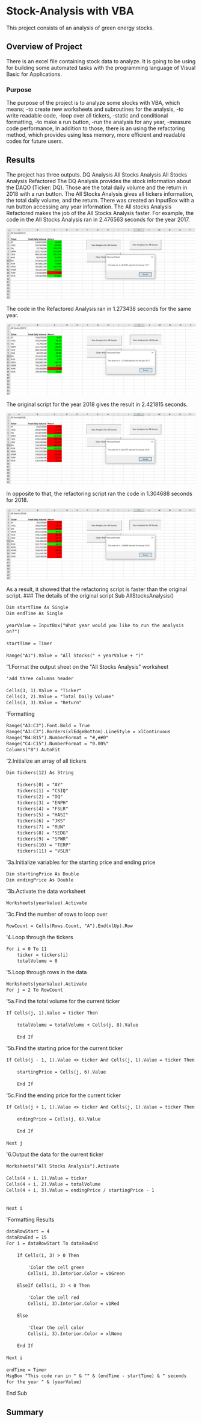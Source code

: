 # Stock-Analysis with VBA
This project consists of an analysis of green energy stocks.

## Overview of Project
There is an excel file containing stock data to analyze. It is going to be using for building some automated tasks with the programming language of Visual Basic for Applications. 

### Purpose
The purpose of the project is to analyze some stocks with VBA, which means;
	-to create new worksheets and subroutines for the analysis, 
	-to write readable code, 
	-loop over all tickers, 
	-static and conditional formatting, 
	-to make a run button, 
	-run the analysis for any year, 
	-measure code performance,
In addition to those, there is an using the refactoring method, which provides using less memory, more efficient and readable codes for future users. 

## Results
The project has three outputs. 
DQ Analysis
All Stocks Analysis
All Stocks Analysis Refactored
The DQ Analysis provides the stock information about the DAQO (Ticker: DQ). Those are the total daily volume and the return in 2018 with a run button. 
The All Stocks Analysis gives all tickers information, the total daily volume, and the return. There was created an InputBox with a run button accessing any year information. 
The All stocks Analysis Refactored makes the job of the All Stocks Analysis faster. For example, the code in the All Stocks Analysis ran in 2.476563 seconds for the year 2017. 
<p align="center"><img src="https://github.com/zkirsan/Stock-Analysis/blob/main/VBA_Normal_2017.png"></img></p>
The code in the Refactored Analysis ran in 1.273438 seconds for the same year. 
<p align="center"><img src="https://github.com/zkirsan/Stock-Analysis/blob/main/Challenge/Resources/VBA_Challenge_2017.png"></img></p>
The original script for the year 2018 gives the result in 2.421815 seconds. 
<p align="center"><img src="https://github.com/zkirsan/Stock-Analysis/blob/main/VBA_Normal_2018.png"></img></p>
In opposite to that, the refactoring script ran the code in 1.304688 seconds for 2018. 
<p align="center"><img src="https://github.com/zkirsan/Stock-Analysis/blob/main/Challenge/Resources/VBA_Challenge_2018.png"></img></p>
As a result, it showed that the refactoring script is faster than the original script. 
### The details of the original script
Sub AllStocksAnalysis()

    Dim startTime As Single
    Dim endTime As Single
    
    yearValue = InputBox("What year would you like to run the analysis on?")
    
    startTime = Timer

    Range("A1").Value = "All Stocks(" + yearValue + ")"

'1.Format the output sheet on the "All Stocks Analysis" worksheet

    
    'add three columns header
    
    Cells(3, 1).Value = "Ticker"
    Cells(3, 2).Value = "Total Daily Volume"
    Cells(3, 3).Value = "Return"
    
'Formatting
    
    Range("A3:C3").Font.Bold = True
    Range("A3:C3").Borders(xlEdgeBottom).LineStyle = xlContinuous
    Range("B4:B15").NumberFormat = "#,##0"
    Range("C4:C15").NumberFormat = "0.00%"
    Columns("B").AutoFit
    
        
'2.Initialize an array of all tickers
 
    Dim tickers(12) As String
    
        tickers(0) = "AY"
        tickers(1) = "CSIQ"
        tickers(2) = "DQ"
        tickers(3) = "ENPH"
        tickers(4) = "FSLR"
        tickers(5) = "HASI"
        tickers(6) = "JKS"
        tickers(7) = "RUN"
        tickers(8) = "SEDG"
        tickers(9) = "SPWR"
        tickers(10) = "TERP"
        tickers(11) = "VSLR"
        
'3a.Initialize variables for the starting price and ending price
 
    Dim startingPrice As Double
    Dim endingPrice As Double
    
'3b.Activate the data worksheet

       
    Worksheets(yearValue).Activate
    
'3c.Find the number of rows to loop over

    RowCount = Cells(Rows.Count, "A").End(xlUp).Row
    
'4.Loop through the tickers
        
    For i = 0 To 11
        ticker = tickers(i)
        totalVolume = 0

'5.Loop through rows in the data

    Worksheets(yearValue).Activate
    For j = 2 To RowCount

'5a.Find the total volume for the current ticker
    
    If Cells(j, 1).Value = ticker Then
    
        totalVolume = totalVolume + Cells(j, 8).Value
        
        End If

'5b.Find the starting price for the current ticker

    If Cells(j - 1, 1).Value <> ticker And Cells(j, 1).Value = ticker Then
    
        startingPrice = Cells(j, 6).Value
        
        End If
        
'5c.Find the ending price for the current ticker

    If Cells(j + 1, 1).Value <> ticker And Cells(j, 1).Value = ticker Then
    
        endingPrice = Cells(j, 6).Value
        
        End If
        
    Next j

'6.Output the data for the current ticker
    
    Worksheets("All Stocks Analysis").Activate
    
    Cells(4 + i, 1).Value = ticker
    Cells(4 + i, 2).Value = totalVolume
    Cells(4 + i, 3).Value = endingPrice / startingPrice - 1
      

    Next i
    
 'Formatting Results
 
    dataRowStart = 4
    dataRowEnd = 15
    For i = dataRowStart To dataRowEnd

        If Cells(i, 3) > 0 Then

            'Color the cell green
            Cells(i, 3).Interior.Color = vbGreen

        ElseIf Cells(i, 3) < 0 Then

            'Color the cell red
            Cells(i, 3).Interior.Color = vbRed

        Else

            'Clear the cell color
            Cells(i, 3).Interior.Color = xlNone

        End If

    Next i
    
    endTime = Timer
    MsgBox "This code ran in " & "" & (endTime - startTime) & " seconds for the year " & (yearValue)
    
    
End Sub

		


## Summary
